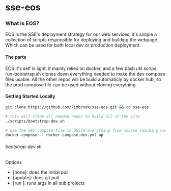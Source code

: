 # sse-eos

### What is EOS?
EOS is the SSE's deployment strategy for our web services, it's simple a collection of scripts responsible for deploying and building the webpage. Which can be used for both local dev or production deployment.

#### The parts
EOS it's self is light, it mainly relies on docker, and a few bash util scrips. run-bootstrap.sh clones down everything needed to make the dev compose files usable. All the other repos will be build automaticly by docker hub, so the prod compose file can be used without cloning everything.

#### Getting Started Locally
```bash
git clone https://github.com/7imbrook/sse-eos.git && cd sse-eos

# This will clone all needed repos to build all of the site
./scripts/bootstrap-dev.sh

# use the dev compose file to build everything from source (warning can take up to 40 mins)
docker-compose -f docker-compose.dev.yml up
```

###### bootstrap-dev.sh
Options
- [none]: does the initial pull
- [update]: does git pull
- [run <args>]: runs args in all sub projects
